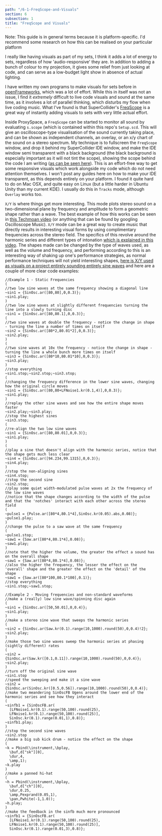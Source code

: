 ```yaml
---
path: "/6-1-FreqScope-and-Visuals"
section: 6
subsection: 1
title: "FreqScope and Visuals"
---
```


Note: This guide is in general terms because it is platform-specific. I'd recommend some research on how this can be realised on your particular platform

I really like having visuals as part of my sets, I think it adds a lot of energy to sets, regardless of how 'audio-responsive' they are. In addition to adding a bunch of colour to my projection, it gives some relief from just looking at code, and can serve as a low-budget light show in absence of actual lighting.

I have written my own programs to make visuals for sets before in [openFrameworks](http://openframeworks.cc/), which was a lot of effort. While this in itself was not an issue, I find it _extremely_ difficult to live code visuals and sound at the same time, as it involves a lot of parallel thinking, which disturbs my flow when live coding music. What I've found is that SuperCollider's [FreqScope](http://doc.sccode.org/Classes/FreqScope.html) is a great way of instantly adding visuals to sets with very little actual effort.

Inside ProxySpace, a `FreqScope` can be started to monitor all sound by evaluating `s.scope` (which is contained within this repo's `Setup.scd`. This will give an oscilloscope-type visualisation of the sound currently taking place, and can be shown as independent channels, an overlay, or an x/y chart of the sound on a stereo spectrum. My technique is to fullscreen the `FreqScope` window, and drop it behind my SuperCollider IDE window, and make the IDE window semi transparent with a black background (the black background is especially important as it will not tint the scope), showing the scope behind the code I am writing ([as can be seen here](https://www.youtube.com/watch?v=AdKeJXLoGOA)). This is an effort-free way to get some responsive visuals which work alongside my code which do not need attention themselves. I won't post any guides here on how to make your IDE transparent, as this depends entirely on your platform. I found it quite hard to do on Mac OSX, and quite easy on Linux (but a little harder in Ubuntu Unity than my current KDE). I usually do this in `Tracks` mode, although `Overlay` works too.

`X/Y` is where things get more interesting. This mode plots stereo sound on a two-dimensional plane by frequency and amplitude to form a geometric shape rather than a wave. The best example of how this works can be seen in [this Techmoan video](https://www.youtube.com/watch?v=ZaTuFB5QXHo) (or anything that can be found by googling Oscilloscope Music). `X/Y` mode can be a great way to create music that directly results in interesting visual forms by using complimentary frequencies across the stereo field. The specifics of this revolve around the harmonic series and different types of intonation [which is explained in this video](https://www.youtube.com/watch?v=6NlI4No3s0M). The shapes made can be changed by the type of waves used, as well as the volume and frequency, and performing according to this is an interesting way of shaking up one's performance strategies, as normal performance techniques will not yield interesting shapes, [here is X/Y used as visuals on a project entirely sounding entirely sine waves](https://www.youtube.com/watch?v=2L4pwUDjFCg) and here are a couple of more clear code examples:

```
//Example 1 - Static Frequencies
(
//two low sine waves at the same frequency showing a diagonal line
~sin1 = {SinOsc.ar([80,80],0,0.3)};
~sin1.play;
)
//two low sine waves at slightly different frequencies turning the line into a slowly turning disc
~sin1 = {SinOsc.ar([80,80.1],0,0.3)};
(
//two sine waves at double the frequency - notice the change in shape - turning the line a number of times on itself
~sin2 = {SinOsc.ar([80*2,80.01*2],0,0.3)};
~sin2.play;
)
(
//two sine waves at 10x the frequency - notice the change in shape - turning the line a whole bunch more times on itself
~sin3 = {SinOsc.ar([80*10,80.01*10],0,0.3)};
~sin3.play;
)
//stop everything
~sin1.stop;~sin2.stop;~sin3.stop;
(
//changing the frequency difference in the lower sine waves, changing how the original circle moves
~sin1 = {SinOsc.ar([80,80+LFNoise1.kr(0.1,4)],0,0.3)};
~sin1.play;
)
//replay the other sine waves and see how the entire shape moves faster
~sin2.play;~sin3.play;
//stop the highest sines
~sin3.stop;
(
//re-align the two low sine waves
~sin1 = {SinOsc.ar([80,80.01],0,0.3)};
~sin1.play;
)
(
//play a sine that doesn't align with the harmonic series, notice that the shape gets much less clear
~sin4 = {SinOsc.ar([94.234,99.1315],0,0.3)};
~sin4.play;
)
//stop the non-aligning sines
~sin4.stop;
//stop the second sine
~sin2.stop;
//play some quiet width-modulated pulse waves at 2x the frequency of the low sine waves
//notice that the shape changes according to the width of the pulse and that the 'notches' interact with each other across the stereo field
(
~pulse1 = {Pulse.ar([80*4,80.1*4],SinOsc.kr(0.05).abs,0.08)};
~pulse1.play;
)
//change the pulse to a saw wave at the same frequency
(
~pulse1.stop;
~saw1 = {Saw.ar([80*4,80.1*4],0.08)};
~saw1.play;
)
//note that the higher the volume, the greater the effect a sound has on the overall shape
~saw1 = {Saw.ar([80*4,80.1*4],0.08)};
//also the higher the frequency, the lesser the effect on the 'overall' shape and the greater the effect on the 'detail' of the shape
~saw1 = {Saw.ar([80*100,80.1*100],0.1)};
//stop everything
~sin1.stop;~saw1.stop;

//Example 2 - Moving frequencies and non-standard waveforms
//make a (really) low sine wave/spinning disc again
(
~sin1 = {SinOsc.ar([50,50.01],0,0.4)};
~sin1.play;
)
//make a stereo sine wave that sweeps the harmonic series
(
~sin2 = {SinOsc.ar(Saw.kr(0.1).range(10,1000).round(50),0,0.4)!2};
~sin2.play;
)
//make those two sine waves sweep the harmonic series at phasing (sightly different) rates
(
~sin2 = {SinOsc.ar(Saw.kr([0.1,0.11]).range(10,1000).round(50),0,0.4)};
~sin2.play;
)
//turn off the original sine wave
~sin1.stop
//speed the sweeping and make it a sine wave
~sin2 = {SinOsc.ar(SinOsc.kr([0.5,0.56]).range(10,1000).round(50),0,0.4)};
//make two meandering SinOscFB Ugens around the lower end of the harmonic series and see how they interact
(
~sinfb1 = {SinOscFB.ar(
  [LFNoise1.kr(0.1).range(50,100).round(25),
  LFNoise1.kr(0.1).range(50,100).round(25)],
  SinOsc.kr(0.1).range(0.01,1),0.8)};
~sinfb1.play;
)
//stop the second sine waves
~sin2.stop
//make a big sub kick drum - notice the effect on the shape
(
~k = Pbind(\instrument,\bplay,
  \buf,d["sk"][0],
  \dur,4,
  \amp,1);
~k.play
)
//make a panned hi-hat
(
~h = Pbind(\instrument,\bplay,
  \buf,d["ch"][0],
  \dur,0.25,
  \amp,Pexprand(0.05,1),
  \pan,Pwhite(-1,1.0));
~h.play;
)
//make the feedback in the sinfb much more pronounced
~sinfb1 = {SinOscFB.ar(
  [LFNoise1.kr(0.1).range(50,100).round(25),
  LFNoise1.kr(0.1).range(50,100).round(25)],
  SinOsc.kr(0.1).range(0.01,3),0.8)};
```
